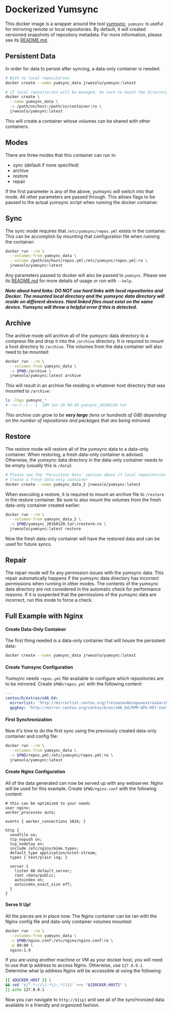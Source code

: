 # Dockerized Yumsync

This docker image is a wrapper around the tool [yumsync](https://github.com/jrwesolo/yumsync). `yumsync` is useful for mirroring remote or local repositories. By default, it will created versioned snapshots of repository metadata. For more information, please see its [README.md](https://github.com/jrwesolo/yumsync/blob/master/README.md).

Persistent Data
---------------

In order for data to persist after syncing, a data-only container is needed:

```bash
# With no local repositories
docker create --name yumsync_data jrwesolo/yumsync:latest

# If local repositories will be managed, be sure to mount the directory with the local packages
docker create \
  --name yumsync_data \
  -v /path/on/host:/path/in/container:ro \
  jrwesolo/yumsync:latest
```

This will create a container whose volumes can be shared with other containers.

Modes
-----

There are three modes that this container can run in:

- sync (default if none specified)
- archive
- restore
- repair

If the first parameter is any of the above, yumsync will switch into that mode. All other parameters are passed through. This allows flags to be passed to the actual yumsync script when running the docker container.

Sync
----

The sync mode requires that `/etc/yumsync/repos.yml` exists in the container. This can be accomplish by mounting that configuration file when running the container:

```bash
docker run --rm \
  --volumes-from yumsync_data \
  --volume /path/on/host/repos.yml:/etc/yumsync/repos.yml:ro \
  jrwesolo/yumsync:latest
```

Any parameters passed to docker will also be passed to `yumsync`. Please see its [README.md](https://github.com/jrwesolo/yumsync/blob/master/README.md) for more details of usage or run with `--help`.

**_Note about hard links: DO NOT use hard links with local repositories and Docker. The mounted local directory and the yumsync data directory will reside on different devices. Hard linked files must exist on the same device. Yumsync will throw a helpful error if this is detected._**

Archive
-------

The archive mode will archive all of the yumsync data directory to a compress file and drop it into the `/archive` directory. It is required to mount a host directory to `/archive`. The volumes from the data container will also need to be mounted:

```bash
docker run --rm \
  --volumes-from yumsync_data \
  -v $PWD:/archive \
  jrwesolo/yumsync:latest archive
```

This will result in an archive file residing in whatever host directory that was mounted to `/archive`:

```bash
ls -lhgo yumsync_*
# -rw-r--r-- 1  18M Jan 20 09:40 yumsync_20160120.tar
```

_This archive can grow to be **very large** (tens or hundreds of GiB) depending on the number of repositories and packages that are being mirrored._

Restore
-------

The restore mode will restore all of the yumsync data to a data-only container. When restoring, a fresh data-only container is advised. Otherwise, the yumsync data directory in the data-only container needs to be empty (usually this is `/data`):

```bash
# Please see the 'Persistent Data' section above if local repositories will be managed
# Create a fresh data-only container
docker create --name yumsync_data_2 jrwesolo/yumsync:latest
```

When executing a restore, it is required to mount an archive file to `/restore` in the restore container. Be sure to also mount the volumes from the fresh data-only container created earlier:

```bash
docker run --rm \
  --volumes-from yumsync_data_2 \
  -v $PWD/yumsync_20160120.tar:/restore:ro \
  jrwesolo/yumsync:latest restore
```

Now the fresh data-only container will have the restored data and can be used for future syncs.

Repair
------

The repair mode will fix any permission issues with the yumsync data. This repair automatically happens if the yumsync data directory has incorrect permissions when running in other modes. The contents of the yumsync data directory are not considered in the automatic check for performance reasons. If it is suspected that the permissions of the yumsync data are incorrect, run this mode to force a check.

Full Example with Nginx
-----------------------

#### Create Data-Only Container

The first thing needed is a data-only container that will house the persistent data:

```bash
docker create --name yumsync_data jrwesolo/yumsync:latest
```

#### Create Yumsync Configuration

Yumsync needs `repos.yml` file available to configure which repositories are to be mirrored. Create `$PWD/repos.yml` with the following content:

```yaml
---
centos/6/extras/x86_64:
  mirrorlist: 'http://mirrorlist.centos.org/?release=6&repo=extras&arch=x86_64'
  gpgkey: 'http://mirror.centos.org/centos/6/os/x86_64/RPM-GPG-KEY-CentOS-6'
```

#### First Synchronization

Now it's time to do the first sync using the previously created data-only container and config file:

```bash
docker run --rm \
  --volumes-from yumsync_data \
  -v $PWD/repos.yml:/etc/yumsync/repos.yml:ro \
  jrwesolo/yumsync:latest
```

#### Create Nginx Configuration

All of the data generated can now be served up with any webserver. Nginx will be used for this example. Create `$PWD/nginx.conf` with the following content:

```
# this can be optimized to your needs
user nginx;
worker_processes auto;

events { worker_connections 1024; }

http {
  sendfile on;
  tcp_nopush on;
  tcp_nodelay on;
  include /etc/nginx/mime.types;
  default_type application/octet-stream;
  types { text/plain log; }

  server {
    listen 80 default_server;
    root /data/public;
    autoindex on;
    autoindex_exact_size off;
  }
}
```

#### Serve It Up!

All the pieces are in place now. The Nginx container can be ran with the Nginx config file and data-only container volumes mounted:

```bash
docker run --rm \
  --volumes-from yumsync_data \
  -v $PWD/nginx.conf:/etc/nginx/nginx.conf:ro \
  -p 80:80 \
  nginx:1.9
```

If you are using another machine or VM as your docker host, you will need to use that ip address to access Nginx. Otherwise, use `127.0.0.1`. Determine what ip address Nginx will be accessible at using the following:

```bash
[[ $DOCKER_HOST ]] \
&& sed 's|^.*://\(.*\):.*|\1|' <<< "${DOCKER_HOST}" \
|| echo 127.0.0.1
```

Now you can navigate to `http://${ip}` and see all of the synchronized data available in a friendly and organized fashion.
